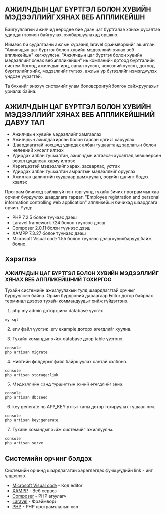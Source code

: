 ## АЖИЛЧДЫН ЦАГ БҮРТГЭЛ БОЛОН ХУВИЙН МЭДЭЭЛЛИЙГ ХЯНАХ ВЕБ АППЛИКЕЙШН
Байгууллагын ажилчид өөрсдөө бие даан цаг бүртгэлээ хянаж,хүсэлтээ удирдан зохион байгуулах, хялбаршуулахад оршино.

Иймээс би судалгааны ажлын хүрээнд laravel фрэймворкийг ашиглан "Ажилчдын цаг бүртгэл болон хувийн мэдээллийг хянах веб аппликейшн" хөгжүүлсэн. "Ажилчдын цаг бүртгэл болон хувийн мэдээллийг хянах веб аппликейшн" нь компанийн дотоод бүртгэлийн систем бөгөөд ажилчдын ирц, санал хүсэлт, чөлөөний хүсэлт, дотоод бүртгэлийг хийх, мэдээллийг түгээх, ажлын үр бүтээлийг нэмэгдүүлэх үндсэн үүрэгтэй.

Та бүхнийг энэхүү системийг улам боловсронгуй болгон сайжруулахыг уриалж байна.


## АЖИЛЧДЫН ЦАГ БҮРТГЭЛ БОЛОН ХУВИЙН МЭДЭЭЛЛИЙГ ХЯНАХ ВЕБ АППЛИКЕЙШНИЙ ДАВУУ ТАЛ

- Ажилчдын хувийн мэдээллийг хамгаалах
- Ажилчдын ажилдаа ирсэн болон гарсан цагийг харуулах
- Шаардлагатай нөхцөлд удирдах албан тушаалтанд зарлагын болон чөлөөний хүсэлт илгээх
- Удирдах албан тушаалтан, ажилчдын илгээсэн хүсэлтэд зөвшөөрсөн эсвэл цуцалсан хариу илгээх
- Хэрэгцээтэй мэдээллийг харах, засварлах, устгах
- Удирдах албан тушаалтан амралтын мэдээллийг оруулах
- Ажилтан цалингийн хуудсаар дамжуулан, өөрийн цалинг бодох хэвлэх



Програм бичихэд зайлшгүй нэн тэргүүнд тухайн бичих программынхаа орчинг бүрдүүлэх шаардлага гардаг. "Employee registration and personal information controlling web application" аппликейшн бичихэд шаардлага орчин. Үүнд:


- PHP 7.2.5 болон түүнээс дээш
- Laravel framework 7.24 болон түүнээс дээш
- Composer 2.0.11 болон түүнээс дээш
- XAMPP 7.3.27 болон түүнээс дээш
- Microsoft Visual code 1.55 болон түүнээс дээш хувилбарууд байж болно.


## Хэрэглээ

### АЖИЛЧДЫН ЦАГ БҮРТГЭЛ БОЛОН ХУВИЙН МЭДЭЭЛЛИЙГ ХЯНАХ ВЕБ АППЛИКЕЙШНИЙ ТОХИРГОО

Тухайн системийн ажиллуулахын тулд шаардлагатай орчныг бүрдүүлсэн байна. Орчин бүрдсэний дараагаар Editor дотор байрлах терминал дээрээ тухайн коммандуудыг хийж гүйцэтгэнэ.

1. php my admin дотор шинэ database үүсгэх
```
my sql
```

2. env файл үүсгэж .env example доторх өгөгдлийг хуулна.


3. Тухайн командыг хийж database дээр table үүсгэнэ.
```
console
php artisan migrate
```

4. Нийтийн фолдерыг файл байршуулах сантай холбоно.
```
console
php artisan storage:link
```

5. Мэдээллийн санд туршилтын эхний өгөгдлийг авна.

```
console
php artisan db:seed
```

6. key generate нь APP_KEY утгыг таны дотор тохируулах тушаал юм.

```
console
php artisan key:generate
```

7. Тухайн командыг хийж системийг ажиллуулна.

```
console
php artisan serve
```


## Системийн орчинг бэлдэх
Системийн орчинд шаардлагатай хэрэглэгдэх функцүүдийн link - ийг үлдээлээ.

-   [Microsoft Visual code](https://code.visualstudio.com/) - Код editor
-   [XAMPP](https://www.apachefriends.org/index.html) -  Веб сервер
-   [Composer](https://getcomposer.org/) - PHP агуулагч
-   [Laravel](https://laravel.com/) - Фрэймворк
-   [PHP](https://www.php.net/) - PHP програмчлалын хэл
